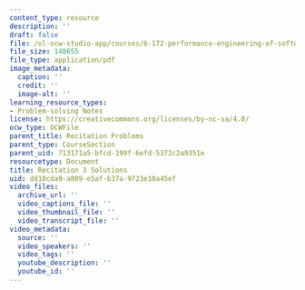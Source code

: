 ```yaml
---
content_type: resource
description: ''
draft: false
file: /ol-ocw-studio-app/courses/6-172-performance-engineering-of-software-systems-fall-2018/dd10cda9a809e5afb37a9723e10a45ef_MIT6_172F18_rec3sol.pdf
file_size: 148655
file_type: application/pdf
image_metadata:
  caption: ''
  credit: ''
  image-alt: ''
learning_resource_types:
- Problem-solving Notes
license: https://creativecommons.org/licenses/by-nc-sa/4.0/
ocw_type: OCWFile
parent_title: Recitation Problems
parent_type: CourseSection
parent_uid: 713171a5-bfcd-199f-6efd-5372c2a9351e
resourcetype: Document
title: Recitation 3 Solutions
uid: dd10cda9-a809-e5af-b37a-9723e10a45ef
video_files:
  archive_url: ''
  video_captions_file: ''
  video_thumbnail_file: ''
  video_transcript_file: ''
video_metadata:
  source: ''
  video_speakers: ''
  video_tags: ''
  youtube_description: ''
  youtube_id: ''
---
```

